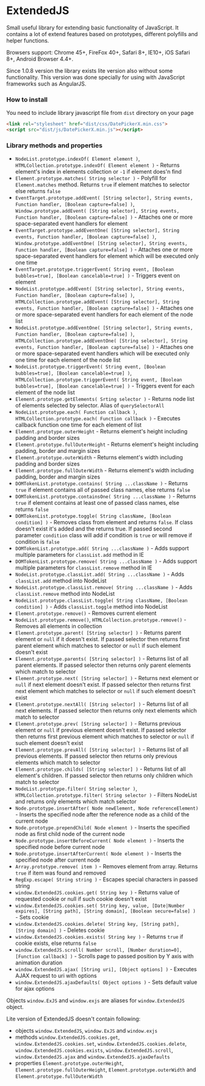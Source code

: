 # ExtendedJS
Small useful library for extending basic functionality of JavaScript. It contains a lot of extend features based on prototypes, different polyfills and helper functions.

Browsers support: Chrome 45+, FireFox 40+, Safari 8+, IE10+, iOS Safari 8+, Android Browser 4.4+.

Since 1.0.8 version the library exists lite version also without some functionality. This version was done specially for using with JavaScript frameworks such as AngularJS.  

### How to install
You need to include library javascript file from `dist` directory on your page
```html
<link rel="stylesheet" href="dist/css/DatePickerX.min.css">
<script src="dist/js/DatePickerX.min.js"></script>
``` 

### Library methods and properties
* `NodeList.prototype.indexOf( Element element )`, `HTMLCollection.prototype.indexOf( Element element )` - Returns element's index in elements collection or `-1` if element does'n find
* `Element.prototype.matches( String selector )` - Polyfill for `Element.matches` method. Returns `true` if element matches to selector else returns `false`
* `EventTarget.prototype.addEvent( [String selector], String events, Function handler, [Boolean capture=false] )`, `Window.prototype.addEvent( [String selector], String events, Function handler, [Boolean capture=false] )` - Attaches one or more space-separated event handlers for element
* `EventTarget.prototype.addEventOne( [String selector], String events, Function handler, [Boolean capture=false] )`, `Window.prototype.addEventOne( [String selector], String events, Function handler, [Boolean capture=false] )` - Attaches one or more space-separated event handlers for element which will be executed only one time    
* `EventTarget.prototype.triggerEvent( String event, [Boolean bubbles=true], [Boolean cancelable=true] )` - Triggers event on element
* `NodeList.prototype.addEvent( [String selector], String events, Function handler, [Boolean capture=false] )`, `HTMLCollection.prototype.addEvent( [String selector], String events, Function handler, [Boolean capture=false] )` - Attaches one or more space-separated event handlers for each element of the node list
* `NodeList.prototype.addEventOne( [String selector], String events, Function handler, [Boolean capture=false] )`, `HTMLCollection.prototype.addEventOne( [String selector], String events, Function handler, [Boolean capture=false] )` - Attaches one or more space-separated event handlers which will be executed only one time for each element of the node list   
* `NodeList.prototype.triggerEvent( String event, [Boolean bubbles=true], [Boolean cancelable=true] )`, `HTMLCollection.prototype.triggerEvent( String event, [Boolean bubbles=true], [Boolean cancelable=true] )` - Triggers event for each element of the node list
* `Element.prototype.getElements( Srting selector )` - Returns node list of elements selected by selector. Alias of `querySelectorAll`
* `NodeList.prototype.each( Function callback )`, `HTMLCollection.prototype.each( Function callback )` - Executes callback function one time for each element of list
* `Element.prototype.outerHeight` - Returns element's height including padding and border sizes
* `Element.prototype.fullOuterHeight` - Returns element's height including padding, border and margin sizes
* `Element.prototype.outerWidth` - Returns element's width including padding and border sizes
* `Element.prototype.fullOuterWidth` - Returns element's width including padding, border and margin sizes
* `DOMTokenList.prototype.contains( String ...className )` - Returns `true` if element contains all of passed class names, else returns `false`
* `DOMTokenList.prototype.containsOne( String ...className )` - Returns `true` if element contains at least one of passed class names, else returns `false`
* `DOMTokenList.prototype.toggle( String className, [Boolean condition] )` - Removes class from element and returns `false`. If class doesn't exist it's added and the returns true. If passed second parameter `condition` class will add if condition is `true` or will remove if condition is `false`
* `DOMTokenList.prototype.add( String ...className )` - Adds support multiple parameters for `classList.add` method in IE
* `DOMTokenList.prototype.remove( String ...className )` - Adds support multiple parameters for `classList.remove` method in IE
* `NodeList.prototype.classList.add( String ...className )` - Adds `classList.add` method into NodeList
* `NodeList.prototype.classList.remove( String ...className )` - Adds `classList.remove` method into NodeList
* `NodeList.prototype.classList.toggle( String className, [Boolean condition] )` - Adds `classList.toggle` method into NodeList
* `Element.prototype.remove()` - Removes current element  
* `NodeList.prototype.remove()`, `HTMLCollection.prototype.remove()` - Removes all elements in collection
* `Element.prototype.parent( [String selector] )` - Returns parent element or `null` if it doesn't exist. If passed selector then returns first parent element which matches to selector or `null` if such element doesn't exist
* `Element.prototype.parents( [String selector] )` - Returns list of all parent elements. If passed selector then returns only parent elements which match to selector
* `Element.prototype.next( [String selector] )` - Returns next element or `null` if next element doesn't exist. If passed selector then returns first next element which matches to selector or `null` if such element doesn't exist
* `Element.prototype.nextAll( [String selector] )` - Returns list of all next elements. If passed selector then returns only next elements which match to selector
* `Element.prototype.prev( [String selector] )` - Returns previous element or `null` if previous element doesn't exist. If passed selector then returns first previous element which matches to selector or `null` if such element doesn't exist
* `Element.prototype.prevAll( [String selector] )` - Returns list of all previous elements. If passed selector then returns only previous elements which match to selector
* `Element.prototype.childs( [String selector] )` - Returns list of all element's children. If passed selector then returns only children which match to selector
* `NodeList.prototype.filter( String selector )`, `HTMLCollection.prototype.filter( String selector )` - Filters NodeList and returns only elements which match selector
* `Node.prototype.insertAfter( Node newElement, Node referenceElement)` - Inserts the specified node after the reference node as a child of the current node
* `Node.prototype.prependChild( Node element )` -  Inserts the specified node as first child node of the current node
* `Node.prototype.insertBeforeCurrent( Node element )` - Inserts the specified node before current node
* `Node.prototype.insertAfterCurrent( Node element )` - Inserts the specified node after current node
* `Array.prototype.remove( item )` - Removes element from array. Returns `true` if item was found and removed
* `RegExp.escape( String string )` - Escapes special characters in passed string
* `window.ExtendedJS.cookies.get( String key )` - Returns value of requested cookie or null if such cookie doesn't exist
* `window.ExtendedJS.cookies.set( String key, value, [Date|Number expires], [String path], [String domain], [Boolean secure=false] )` - Sets cookie
* `window.ExtendedJS.cookies.delete( String key, [String path], [String domain] )` - Deletes cookie
* `window.ExtendedJS.cookies.exists( String key )` - Returns `true` if cookie exists, else returns `false`
* `window.ExtendedJS.scroll( Number scroll, [Number duration=0], [Function callback] )` - Scrolls page to passed position by Y axis with animation duration
* `window.ExtendedJS.ajax( [String uri], [Object options] )` - Executes AJAX request to uri with options
* `window.ExtendedJS.ajaxDefaults( Object options )` - Sets default value for ajax options


Objects `window.ExJS` and `window.exjs` are aliases for `window.ExtendedJS` object.

Lite version of ExtendedJS doesn't contain following: 
* objects `window.ExtendedJS`, `window.ExJS` and `window.exjs`
* methods `window.ExtendedJS.cookies.get`, `window.ExtendedJS.cookies.set`, `window.ExtendedJS.cookies.delete`, `window.ExtendedJS.cookies.exists`, `window.ExtendedJS.scroll`, `window.ExtendedJS.ajax` and `window.ExtendedJS.ajaxDefaults`
* properties `Element.prototype.outerHeight`, `Element.prototype.fullOuterHeight`, `Element.prototype.outerWidth` and `Element.prototype.fullOuterWidth`